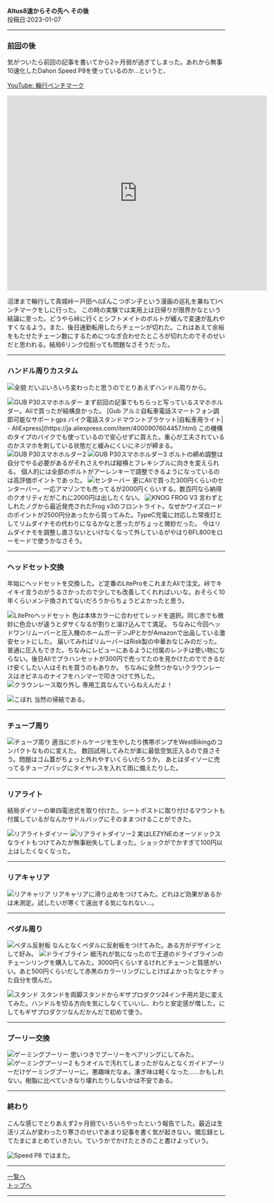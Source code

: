 

**Altus8速からその先へ その後**  
投稿日:2023-01-07

---

### [前回](15.html)の後

気がついたら前回の記事を書いてから2ヶ月弱が過ぎてしまった。あれから無事10速化したDahon Speed P8を使っているのか…というと、

[YouTube: 輪行ベンチマーク](https://www.youtube.com/embed/uwMcq9Dy__M)

<iframe src="https://www.google.com/maps/embed?pb=!1m18!1m12!1m3!1d62201.905847981856!2d138.80855885960062!3d34.97953612212985!2m3!1f0!2f0!3f0!3m2!1i1024!2i768!4f13.1!3m3!1m2!1s0x60198d317b21c9b7%3A0x3508176de68b5118!2z55yf5Z-O5bOg!5e0!3m2!1sja!2sjp!4v1673085694587!5m2!1sja!2sjp" width="600" height="450" style="border:0;" allowfullscreen="" loading="lazy" referrerpolicy="no-referrer-when-downgrade"></iframe>

沼津まで輪行して真城峠ー戸田へ(ぽんこつポン子という漫画の巡礼を兼ねて)ベンチマークをしに行った。
この時の実験では実用上は日帰りが限界かなという結論に至った。どうやら峠に行くとシフトメイトのボルトが緩んで変速が乱れやすくなるよう。また、後日通勤転用したらチェーンが切れた。これはあえて余裕をもたせたチェーン数にするためにつなぎ合わせたところが切れたのでそのせいだと思われる。結局6リンク位削っても問題なさそうだった。

---

### ハンドル周りカスタム

![全貌](/bike/md/P8/images16/DSC5716.jpg)
だいぶいろいろ変わったと思うのでとりあえずハンドル周りから。

<img alt="GUB P30スマホホルダー" src="/bike/md/P8/images16/DSC5718.jpg">
まず前回の記事でもちらっと写っているスマホホルダー。Aliで買ったが結構良かった。
[Gub アルミ自転車電話スマートフォン調節可能なサポートgps バイク電話スタンドマウントブラケット|自転車用ライト| - AliExpress](https://ja.aliexpress.com/item/4000907604457.html)
この機構のタイプのバイクでも使っているので安心せずに買えた。重心が工夫されているのかスマホを刺している状態だと緩みにくいにネジが締まる。

<img alt="GUB P30スマホホルダー2" src="/bike/md/P8/images16/DSC5747.jpg">
<img alt="GUB P30スマホホルダー3" src="/bike/md/P8/images16/DSC5748.jpg">
ボルトの締め調整は自分でやる必要があるがそれさえやれば縦横とフレキシブルに向きを変えられる。
個人的には全部のボルトがアーレンキーで調整できるようになっているのは高評価ポイントであった。

<img alt="センターバー" src="/bike/md/P8/images16/DSC5719.jpg">
更にAliで買った300円くらいのセンターバー。一応アマゾンでも売ってるが2000円くらいする。数百円なら納得のクオリティだがこれに2000円は出したくない。

<img alt="KNOG FROG V3" src="/bike/md/P8/images16/DSC5720.jpg">
言わずとしれたノグから最近発売されたFrog v3のフロントライト。なぜかワイズロードのポイントが2500円分あったから買ってみた。TypeC充電に対応した常夜灯としてリムダイナモの代わりになるかなと思ったがちょっと微妙だった。
今はリムダイナモを調整し直さないといけなくなって外しているがやはりBFL800をローモードで使うかなさそう。

---

### ヘッドセット交換

年始にヘッドセットを交換した。ど定番のLiteProをこれまたAliで注文。峠でキイキイ言うのがうるさかったので少しでも改善してくれればいいな。おそらく10年くらいメンテ換されてないだろうからちょうどよかったと思う。

<img alt="LiteProヘッドセット" src="/bike/md/P8/images16/DSC5723.jpg">
色は本体カラーに合わせてレッドを選択。同じ赤でも微妙に色合いが違うとダサくなるが割りと溶け込んでて満足。
ちなみに今回ヘッドワンリムーバーと圧入機のホームガーデンJPとかがAmazonで出品している激安セットにした。
届いてみればリムーバーはRisk製の中華おなじみのだった。普通に圧入もできた。ちなみにレビューにあるように付属のレンチは使い物にならない。後日Aliでプラハンセットが300円で売ってたのを見かけたのでできるだけ安くしたい人はそれを買うのもありか。
ちなみに全然つかないクラウンレースはオピネルのナイフをハンマーで叩きつけて外した。

<img alt="クラウンレース取り外し" src="/bike/md/P8/images16/143522.jpg">
専用工具なんていらねえんだよ！

![こぼれ](/bike/md/P8/images16/143559.jpg)
当然の帰結である。

---

### チューブ周り

![チューブ周り](/bike/md/P8/images16/DSC5728.jpg)
適当にボトルケージを生やしたり携帯ポンプをWestBikingのコンパクトなものに変えた。
数回試用してみたが楽に最低空気圧入るので良さそう。問題はゴム蓋がちょっと外れやすいくらいだろうか。
あとはダイソーに売ってるチューブバッグにタイヤレスを入れて雨に備えたりした。

---

### リアライト

結局ダイソーの単四電池式を取り付けた。シートポストに取り付けるマウントも付属しているがなんかサドルバッグにそのままつけることができた。

<img alt="リアライトダイソー" src="/bike/md/P8/images16/DSC5729.jpg">
<img alt="リアライトダイソー2" src="/bike/md/P8/images16/DSC5732.jpg">
実はLEZYNEのオーソドックスなライトもつけてみたが無事紛失してしまった。ショックがでかすぎて100円以上はしたくなくなった。

---

### リアキャリア

<img alt="リアキャリア" src="/bike/md/P8/images16/DSC5733.jpg">
リアキャリアに滑り止めをつけてみた。どれほど効果があるかは未測定。試したいが寒くて遠出する気になれない…。

---

### ペダル周り

<img alt="ペダル反射板" src="/bike/md/P8/images16/DSC5734.jpg">
なんとなくペダルに反射板をつけてみた。ある方がデザインとして好み。

<img alt="ドライブライン" src="/bike/md/P8/images16/DSC5737.jpg">
裾汚れが気になったので王道のドライブラインのチェーンリングを購入してみた。3000円くらいするけれどチェーンと質感がいい。あと500円くらいだして赤黒のカラーリングにしとけばよかったなとケチった自分を恨んだ。

![スタンド](/bike/md/P8/images16/DSC5741.jpg)
スタンドを両脚スタンドからギザプロダクツ24インチ用片足に変えてみた。ハンドルを切る方向を気にしなくていいし、わりと安定感が増した。にしてもギザプロダクツなんだかんだで初めて使う。

---

### プーリー交換

<img alt="ゲーミングプーリー" src="/bike/md/P8/images16/DSC5742.jpg">
思いつきでプーリーをベアリングにしてみた。

<img alt="ゲーミングプーリー2" src="/bike/md/P8/images16/DSC5746.jpg">
もうオイルで汚れてしまったがなんとなくガイドプーリーだけゲーミングプーリーに。悪趣味だなぁ。漕ぎ味は軽くなった……かもしれない。樹脂に比べていきなり壊れたりしないかは不安である。

---

### 終わり

こんな感じでとりあえず2ヶ月弱でいろいろやったという報告でした。最近は生活リズムが変わったり寒さのせいであまり記事を書く気が起きない。備忘録としてたまにまとめていきたい。ていうかでかけたときのこと書けよっていう。

<img alt="Speed P8" src="/bike/md/P8/images16/DSC5740.jpg">
ではまた。

---

[一覧へ](./Link.md)  
[トップへ](/)

---